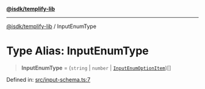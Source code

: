 [**@isdk/templify-lib**](../README.md)

***

[@isdk/templify-lib](../globals.md) / InputEnumType

# Type Alias: InputEnumType

> **InputEnumType** = (`string` \| `number` \| [`InputEnumOptionItem`](../interfaces/InputEnumOptionItem.md))[]

Defined in: [src/input-schema.ts:7](https://github.com/isdk/templify-lib.js/blob/70f82ca837a8187ba06b8a8f3c7640f3017f6d6d/src/input-schema.ts#L7)
